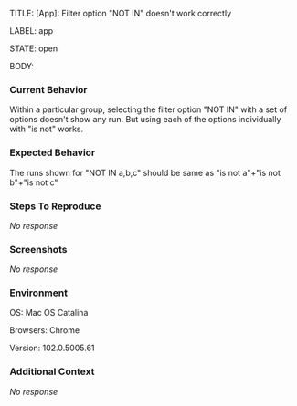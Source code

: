 TITLE:
[App]: Filter option "NOT IN" doesn't work correctly

LABEL:
app

STATE:
open

BODY:
### Current Behavior

Within a particular group, selecting the filter option "NOT IN" with a set of options doesn't show any run. But using each of the options individually with "is not" works.

### Expected Behavior

The runs shown for  "NOT IN a,b,c" should be same as "is not a"+"is not b"+"is not c"

### Steps To Reproduce

_No response_

### Screenshots

_No response_

### Environment

OS: Mac OS Catalina

Browsers: Chrome

Version: 102.0.5005.61


### Additional Context

_No response_


